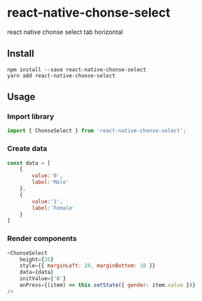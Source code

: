 # react-native-chonse-select
react native chonse select tab horizontal

## Install
	npm install --save react-native-chonse-select
	yarn add react-native-chonse-select
## Usage
### Import library
```javascript
import { ChonseSelect } from 'react-native-chonse-select';
```
### Create data
```javascript		
const data = [
	{
		value:'0',
		label:'Male'
	},
	{
		value:'1',
		label:'Female'
	}
]
```
### Render components
```javascript
<ChonseSelect
	height={35}
	style={{ marginLeft: 20, marginBottom: 10 }}
	data={data}
	initValue={'0'}
	onPress={(item) => this.setState({ gender: item.value })}
/>
```

